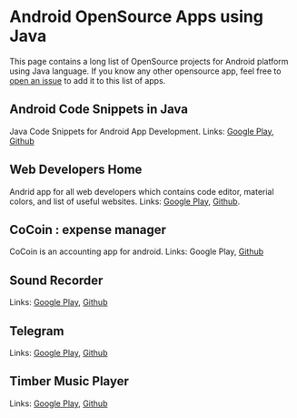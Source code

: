 # Android OpenSource Apps using Java
This page contains a long list of OpenSource projects for Android platform using Java language. If you know any other opensource app, feel free to [open an issue](https://github.com/DevAbanoub/programming_route/issues) to add it to this list of apps.

## Android Code Snippets in Java
Java Code Snippets for Android App Development.
Links: [Google Play](https://play.google.com/store/apps/details?id=com.abanoubhanna.java), [Github](https://github.com/DevAbanoub/java_code_snippets)

## Web Developers Home
Andrid app for all web developers which contains code editor, material colors, and list of useful websites. Links: [Google Play](https://play.google.com/store/apps/details?id=com.abanoubhanna.web), [Github](https://github.com/DevAbanoub/web_developers_home).

## CoCoin : expense manager
CoCoin is an accounting app for android.
Links: Google Play, [Github](https://github.com/Nightonke/CoCoin)

## Sound Recorder
Links: [Google Play](https://play.google.com/store/apps/details?id=com.danielkim.soundrecorder), [Github](https://github.com/dkim0419/SoundRecorder)

## Telegram
Links: [Google Play](https://play.google.com/store/apps/details?id=org.telegram.messenger), [Github](https://github.com/DrKLO/Telegram)

## Timber Music Player
Links: [Google Play](https://play.google.com/store/apps/details?id=naman14.timber), [Github](https://github.com/naman14/Timber)

